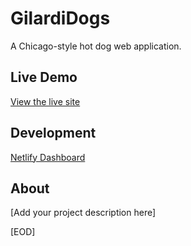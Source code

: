 # GilardiDogs

A Chicago-style hot dog web application.

## Live Demo

[View the live site](https://gilardi-hotdogs-chicago.netlify.app/)

## Development

[Netlify Dashboard](https://app.netlify.com/projects/gilardi-hotdogs-chicago/overview)

## About

[Add your project description here]

[EOD]
